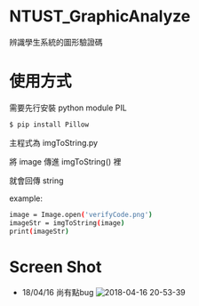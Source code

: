 # NTUST_GraphicAnalyze

辨識學生系統的圖形驗證碼

# 使用方式

需要先行安裝 python module PIL

```sh
$ pip install Pillow
```

主程式為 imgToString.py

將 image 傳進 imgToString() 裡

就會回傳 string

example:

```sh
image = Image.open('verifyCode.png')
imageStr = imgToString(image)
print(imageStr)
```

# Screen Shot

  - 18/04/16 尚有點bug
![2018-04-16 20-53-39](https://user-images.githubusercontent.com/26863912/38810094-4e077e70-41b8-11e8-9459-0484e14044b8.png)